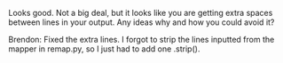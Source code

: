 Looks good. Not a big deal, but it looks like you are getting extra spaces between lines in your output. Any ideas why and how you could avoid it?

Brendon: Fixed the extra lines. I forgot to strip the lines inputted from the mapper in remap.py, so I just had to add one .strip().
